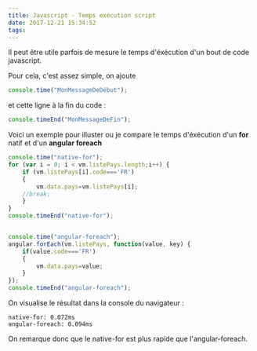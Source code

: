```yaml
---
title: Javascript - Temps exécution script
date: 2017-12-21 15:34:52
tags:
---
```


Il peut être utile parfois de mesure le temps d'éxécution d'un bout de code javascript.

Pour cela, c'est assez simple, on ajoute 

``` javascript
console.time("MonMessageDeDébut");
```

et cette ligne à la fin du code :
``` javascript
console.timeEnd("MonMessageDeFin");
```
Voici un exemple pour illuster ou je compare le temps d'éxécution d'un **for** natif et d'un **angular foreach**

``` javascript
console.time("native-for");
for (var i = 0; i < vm.listePays.length;i++) {
    if (vm.listePays[i].code==='FR')
    {
        vm.data.pays=vm.listePays[i];
    //break;
    }
}
console.timeEnd("native-for");


console.time("angular-foreach");
angular.forEach(vm.listePays, function(value, key) {
    if(value.code==='FR')
    {
        vm.data.pays=value;
    }
});
console.timeEnd("angular-foreach");
```

On visualise le résultat dans la console du navigateur :
``` 
native-for: 0.072ms
angular-foreach: 0.094ms
``` 
On remarque donc que le native-for est plus rapide que l'angular-foreach.
